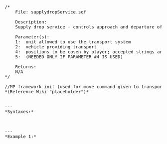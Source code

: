 <pre>
/*
	File: supplydropService.sqf

	Description:
	Supply drop service - controls approach and departure of transporting air vehicle and actual cargo drop. Used by Supply drop support request.

	Parameter(s):
	1: <object> unit allowed to use the transport system
	2: <object> vehicle providing transport
	4: <array> positions to be cosen by player; accepted strings are "pickup" and "unload", the second position is defined by the next paramter (OPTIONAL)
	5: <position> (NEEDED ONLY IF PARAMETER #4 IS USED)

	Returns:
	N/A
*/

//MP framework init (used for move command given to transporter vehicle)
*(Reference Wiki "placeholder")*


---
*Syntaxes:*

<!-- [] call `BIS_fnc_supplydropService` -->

---
*Example 1:*

<!-- 
```sqf
[] call BIS_fnc_supplydropService;
``` -->